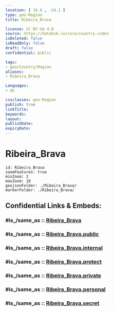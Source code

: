 ```yaml
---
location: [ 16.6 , -24.1 ] 
type: geo-Region
title: Ribeira_Brava

license: CC BY-SA 4.0
source: https://datahub.io/core/country-codes
isDeleted: false
isReadOnly: false
draft: false
confidential: public

tags:
- geo/Country/Region
aliases:
- Ribeira_Brava

Languages:
- de

cssclasses: geo-Region
publish: true
linkTitle: 
keywords: 
layout: 
publishDate: 
expiryDate: 
---
```


# Ribeira_Brava

```leaflet
id: Ribeira_Brava
zoomFeatures: true 
minZoom: 2 
maxZoom: 18
geojsonFolder: ./Ribeira_Brava/
markerFolder: ./Ribeira_Brava/
```


## Confidential Links & Embeds: 

### #is_/same_as :: [Ribeira_Brava](/_Standards/Earth/Continent/Africa/Africa~West/Cape_Verde/municipalities~Cape_Verde/Ribeira_Brava.md) 

### #is_/same_as :: [Ribeira_Brava.public](/_public/Earth/Continent/Africa/Africa~West/Cape_Verde/municipalities~Cape_Verde/Ribeira_Brava.public.md) 

### #is_/same_as :: [Ribeira_Brava.internal](/_internal/Earth/Continent/Africa/Africa~West/Cape_Verde/municipalities~Cape_Verde/Ribeira_Brava.internal.md) 

### #is_/same_as :: [Ribeira_Brava.protect](/_protect/Earth/Continent/Africa/Africa~West/Cape_Verde/municipalities~Cape_Verde/Ribeira_Brava.protect.md) 

### #is_/same_as :: [Ribeira_Brava.private](/_private/Earth/Continent/Africa/Africa~West/Cape_Verde/municipalities~Cape_Verde/Ribeira_Brava.private.md) 

### #is_/same_as :: [Ribeira_Brava.personal](/_personal/Earth/Continent/Africa/Africa~West/Cape_Verde/municipalities~Cape_Verde/Ribeira_Brava.personal.md) 

### #is_/same_as :: [Ribeira_Brava.secret](/_secret/Earth/Continent/Africa/Africa~West/Cape_Verde/municipalities~Cape_Verde/Ribeira_Brava.secret.md)

